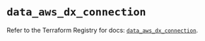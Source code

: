 # `data_aws_dx_connection`

Refer to the Terraform Registry for docs: [`data_aws_dx_connection`](https://registry.terraform.io/providers/hashicorp/aws/6.3.0/docs/data-sources/dx_connection).
